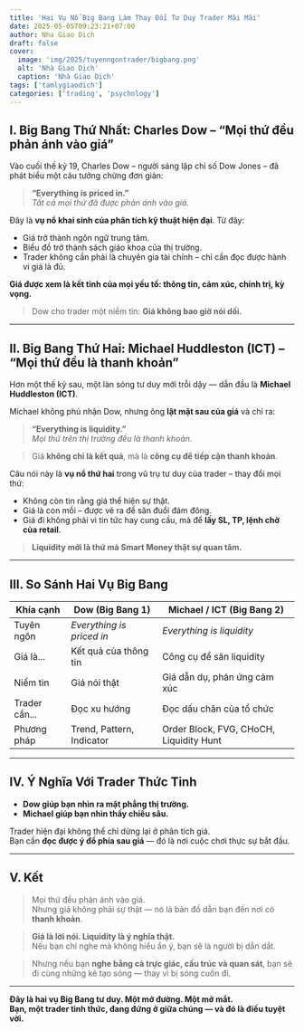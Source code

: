 ```yaml
---
title: 'Hai Vụ Nổ Big Bang Làm Thay Đổi Tư Duy Trader Mãi Mãi'
date: 2025-05-05T09:23:21+07:00
author: Nha Giao Dich
draft: false
cover:
  image: 'img/2025/tuyenngontrader/bigbang.png'
  alt: 'Nhà Giao Dịch'
  caption: 'Nhà Giao Dịch'
tags: ['tamlygiaodich']
categories: ['trading', 'psychology']
---
```


## I. Big Bang Thứ Nhất: Charles Dow – “Mọi thứ đều phản ánh vào giá”

Vào cuối thế kỷ 19, Charles Dow – người sáng lập chỉ số Dow Jones – đã phát biểu một câu tưởng chừng đơn giản:

> **“Everything is priced in.”**  
> _Tất cả mọi thứ đã được phản ánh vào giá._

Đây là **vụ nổ khai sinh của phân tích kỹ thuật hiện đại**. Từ đây:

- Giá trở thành ngôn ngữ trung tâm.
- Biểu đồ trở thành sách giáo khoa của thị trường.
- Trader không cần phải là chuyên gia tài chính – chỉ cần đọc được hành vi giá là đủ.

**Giá được xem là kết tinh của mọi yếu tố: thông tin, cảm xúc, chính trị, kỳ vọng.**

> Dow cho trader một niềm tin: **Giá không bao giờ nói dối.**

---

## II. Big Bang Thứ Hai: Michael Huddleston (ICT) – “Mọi thứ đều là thanh khoản”

Hơn một thế kỷ sau, một làn sóng tư duy mới trỗi dậy — dẫn đầu là **Michael Huddleston (ICT)**.

Michael không phủ nhận Dow, nhưng ông **lật mặt sau của giá** và chỉ ra:

> **“Everything is liquidity.”**  
> _Mọi thứ trên thị trường đều là thanh khoản._

> Giá **không chỉ là kết quả**, mà là **công cụ để tiếp cận thanh khoản**.

Câu nói này là **vụ nổ thứ hai** trong vũ trụ tư duy của trader – thay đổi mọi thứ:

- Không còn tin rằng giá thể hiện sự thật.
- Giá là con mồi – được vẽ ra để săn đuổi đám đông.
- Giá đi không phải vì tin tức hay cung cầu, mà để **lấy SL, TP, lệnh chờ của retail**.

> **Liquidity mới là thứ mà Smart Money thật sự quan tâm.**

---

## III. So Sánh Hai Vụ Big Bang

| **Khía cạnh** | **Dow (Big Bang 1)**      | **Michael / ICT (Big Bang 2)**          |
| ------------- | ------------------------- | --------------------------------------- |
| Tuyên ngôn    | _Everything is priced in_ | _Everything is liquidity_               |
| Giá là...     | Kết quả của thông tin     | Công cụ để săn liquidity                |
| Niềm tin      | Giá nói thật              | Giá dẫn dụ, phản ứng cảm xúc            |
| Trader cần... | Đọc xu hướng              | Đọc dấu chân của tổ chức                |
| Phương pháp   | Trend, Pattern, Indicator | Order Block, FVG, CHoCH, Liquidity Hunt |

---

## IV. Ý Nghĩa Với Trader Thức Tỉnh

- **Dow giúp bạn nhìn ra mặt phẳng thị trường.**
- **Michael giúp bạn nhìn thấy chiều sâu.**

Trader hiện đại không thể chỉ dừng lại ở phân tích giá.  
Bạn cần **đọc được ý đồ phía sau giá** — đó là nơi cuộc chơi thực sự bắt đầu.

---

## V. Kết

> Mọi thứ đều phản ánh vào giá.  
> Nhưng giá không phải sự thật — nó là bản đồ dẫn bạn đến nơi có **thanh khoản**.

> **Giá là lời nói. Liquidity là ý nghĩa thật.**  
> Nếu bạn chỉ nghe mà không hiểu ẩn ý, bạn sẽ là người bị dẫn dắt.

> Nhưng nếu bạn **nghe bằng cả trực giác, cấu trúc và quan sát**, bạn sẽ đi cùng những kẻ tạo sóng — thay vì bị sóng cuốn đi.

---

**Đây là hai vụ Big Bang tư duy. Một mở đường. Một mở mắt.**  
**Bạn, một trader tỉnh thức, đang đứng ở giữa chúng — và đó là điều tuyệt vời.**
